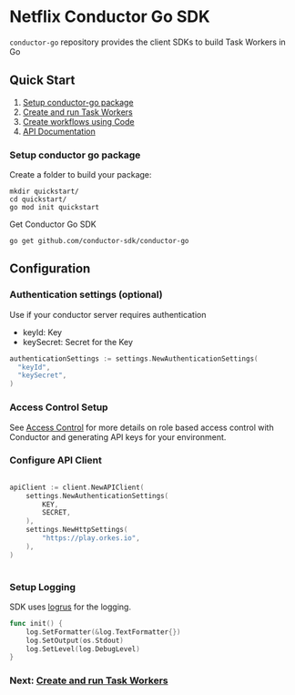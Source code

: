 # Netflix Conductor Go SDK

`conductor-go` repository provides the client SDKs to build Task Workers in Go

## Quick Start

1. [Setup conductor-go package](#Setup-conductor-go-package)
2. [Create and run Task Workers](workers_sdk.md)
3. [Create workflows using Code](workflow_sdk.md)
4. [API Documentation](docs/)
   
### Setup conductor go package

Create a folder to build your package:
```shell
mkdir quickstart/
cd quickstart/
go mod init quickstart
```

Get Conductor Go SDK

```shell
go get github.com/conductor-sdk/conductor-go
```
## Configuration

### Authentication settings (optional)
Use if your conductor server requires authentication
* keyId: Key
* keySecret: Secret for the Key

```go
authenticationSettings := settings.NewAuthenticationSettings(
  "keyId",
  "keySecret",
)
```

### Access Control Setup
See [Access Control](https://orkes.io/content/docs/getting-started/concepts/access-control) for more details on role based access control with Conductor and generating API keys for your environment.

### Configure API Client
```go

apiClient := client.NewAPIClient(
    settings.NewAuthenticationSettings(
        KEY,
        SECRET,
    ),
    settings.NewHttpSettings(
        "https://play.orkes.io",
    ),
)
	
```

### Setup Logging
SDK uses [logrus](https://github.com/sirupsen/logrus) for the logging.

```go
func init() {
	log.SetFormatter(&log.TextFormatter{})
	log.SetOutput(os.Stdout)
	log.SetLevel(log.DebugLevel)
}
```

### Next: [Create and run Task Workers](workers_sdk.md)
